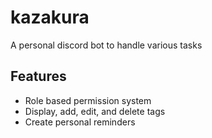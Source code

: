 # kazakura
A personal discord bot to handle various tasks

## Features
- Role based permission system
- Display, add, edit, and delete tags
- Create personal reminders
